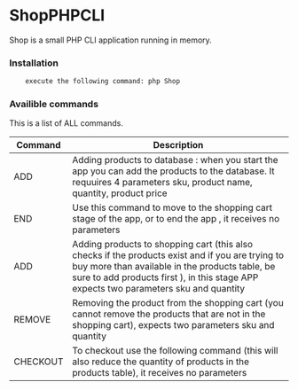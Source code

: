 # ShopPHPCLI


Shop is a small PHP CLI application running in memory.


### Installation


```sh
    execute the following command: php Shop
```


### Availible commands

This is a list of ALL commands. 

| Command | Description |
| ------ | ------ |
| ADD | Adding products to database : when you start the app you can add the products to the database. It requuires 4 parameters sku, product name, quantity, product price  |
| END |  Use this command to move to the shopping cart stage of the app, or to end the app , it receives no parameters |
| ADD| Adding products to shopping cart (this also checks if the products exist and if you are trying to buy more than available in the products table, be sure to add products first ), in this stage APP expects two parameters sku and quantity   |
| REMOVE | Removing the product from the shopping cart (you cannot remove the products that are not in the shopping cart), expects two parameters sku and quantity |
| CHECKOUT | To checkout use the following command (this will also reduce the quantity of products in the products table),  it receives no parameters |
